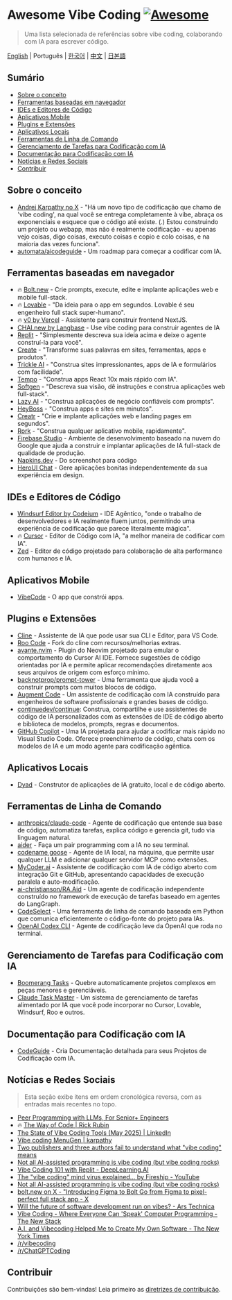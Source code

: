 # Awesome Vibe Coding [![Awesome](https://awesome.re/badge.svg)](https://awesome.re) <!-- omit in toc -->

> Uma lista selecionada de referências sobre vibe coding, colaborando com IA para escrever código.

[English](./README.md) | Português | [한국어](./README-KR.md) | [中文](./README-CN.md) | [日본語](./README-JP.md)

## Sumário <!-- omit in toc -->

- [Sobre o conceito](#sobre-o-conceito)
- [Ferramentas baseadas em navegador](#ferramentas-baseadas-em-navegador)
- [IDEs e Editores de Código](#ides-e-editores-de-código)
- [Aplicativos Mobile](#aplicativos-mobile)
- [Plugins e Extensões](#plugins-e-extensões)
- [Aplicativos Locais](#aplicativos-locais)
- [Ferramentas de Linha de Comando](#ferramentas-de-linha-de-comando)
- [Gerenciamento de Tarefas para Codificação com IA](#gerenciamento-de-tarefas-para-codificação-com-ia)
- [Documentação para Codificação com IA](#documentação-para-codificação-com-ia)
- [Notícias e Redes Sociais](#notícias-e-redes-sociais)
- [Contribuir](#contribuir)

## Sobre o conceito

- [Andrej Karpathy no X](https://x.com/karpathy/status/1886192184808149383) - "Há um novo tipo de codificação que chamo de 'vibe coding', na qual você se entrega completamente à vibe, abraça os exponenciais e esquece que o código até existe. (.) Estou construindo um projeto ou webapp, mas não é realmente codificação - eu apenas vejo coisas, digo coisas, executo coisas e copio e colo coisas, e na maioria das vezes funciona".
- [automata/aicodeguide](https://github.com/automata/aicodeguide) - Um roadmap para começar a codificar com IA.

## Ferramentas baseadas em navegador

- 🔥 [Bolt.new](https://bolt.new/) - Crie prompts, execute, edite e implante aplicações web e mobile full-stack.
- 🔥 [Lovable](https://lovable.dev/) - "Da ideia para o app em segundos. Lovable é seu engenheiro full stack super-humano".
- 🔥 [v0 by Vercel](https://v0.dev/chat) - Assistente para construir frontend NextJS.
- [CHAI.new by Langbase](https://chai.new) -  Use vibe coding para construir agentes de IA
- [Replit](https://replit.com/) - "Simplesmente descreva sua ideia acima e deixe o agente construí-la para você".
- [Create](https://www.create.xyz/) - "Transforme suas palavras em sites, ferramentas, apps e produtos".
- [Trickle AI](https://www.trickle.so/) - "Construa sites impressionantes, apps de IA e formulários com facilidade".
- [Tempo](https://www.tempo.new/) - "Construa apps React 10x mais rápido com IA".
- [Softgen](https://softgen.ai/) - "Descreva sua visão, dê instruções e construa aplicações web full-stack".
- [Lazy AI](https://getlazy.ai/) - "Construa aplicações de negócio confiáveis com prompts".
- [HeyBoss](https://www.heyboss.xyz/) - "Construa apps e sites em minutos".
- [Creatr](https://getcreatr.com/) - "Crie e implante aplicações web e landing pages em segundos".
- [Rork](https://rork.app/) - "Construa qualquer aplicativo mobile, rapidamente".
- [Firebase Studio](https://studio.firebase.google.com/) - Ambiente de desenvolvimento baseado na nuvem do Google que ajuda a construir e implantar aplicações de IA full-stack de qualidade de produção.
- [Napkins.dev](https://www.napkins.dev/) - Do screenshot para código
- [HeroUI Chat](https://heroui.chat/) - Gere aplicações bonitas independentemente da sua experiência em design.

## IDEs e Editores de Código

- [Windsurf Editor by Codeium](https://codeium.com/windsurf) - IDE Agêntico, "onde o trabalho de desenvolvedores e IA realmente fluem juntos, permitindo uma experiência de codificação que parece literalmente mágica".
- 🔥 [Cursor](https://www.cursor.com/) - Editor de Código com IA, "a melhor maneira de codificar com IA".
- [Zed](https://zed.dev/) - Editor de código projetado para colaboração de alta performance com humanos e IA.

## Aplicativos Mobile

- [VibeCode](https://www.vibecodeapp.com/) - O app que constrói apps.

## Plugins e Extensões

- [Cline](https://cline.bot/) - Assistente de IA que pode usar sua CLI e Editor, para VS Code.
- [Roo Code](https://github.com/RooVetGit/Roo-Code) - Fork do cline com recursos/melhorias extras.
- [avante.nvim](https://github.com/yetone/avante.nvim) - Plugin do Neovim projetado para emular o comportamento do Cursor AI IDE. Fornece sugestões de código orientadas por IA e permite aplicar recomendações diretamente aos seus arquivos de origem com esforço mínimo.
- [backnotprop/prompt-tower](https://github.com/backnotprop/prompt-tower) - Uma ferramenta que ajuda você a construir prompts com muitos blocos de código.
- [Augment Code](https://www.augmentcode.com/) - Um assistente de codificação com IA construído para engenheiros de software profissionais e grandes bases de código.
- [continuedev/continue](https://github.com/continuedev/continue): Construa, compartilhe e use assistentes de código de IA personalizados com as extensões de IDE de código aberto e biblioteca de modelos, prompts, regras e documentos.
- [GitHub Copilot](https://github.com/features/copilot) - Uma IA projetada para ajudar a codificar mais rápido no Visual Studio Code. Oferece preenchimento de código, chats com os modelos de IA e um modo agente para codificação agêntica.

## Aplicativos Locais
- [Dyad](https://www.dyad.sh/) - Construtor de aplicações de IA gratuito, local e de código aberto.

## Ferramentas de Linha de Comando

- [anthropics/claude-code](https://github.com/anthropics/claude-code) - Agente de codificação que entende sua base de código, automatiza tarefas, explica código e gerencia git, tudo via linguagem natural.
- [aider](https://aider.chat/) - Faça um pair programming com a IA no seu terminal.
- [codename goose](https://block.github.io/goose/) - Agente de IA local, na máquina, que permite usar qualquer LLM e adicionar qualquer servidor MCP como extensões.
- [MyCoder.ai](https://github.com/drivecore/mycoder) - Assistente de codificação com IA de código aberto com integração Git e GitHub, apresentando capacidades de execução paralela e auto-modificação.
- [ai-christianson/RA.Aid](https://github.com/ai-christianson/RA.Aid) - Um agente de codificação independente construído no framework de execução de tarefas baseado em agentes do LangGraph.
- [CodeSelect](https://github.com/maynetee/codeselect) - Uma ferramenta de linha de comando baseada em Python que comunica eficientemente o código-fonte do projeto para IAs.
- [OpenAI Codex CLI](https://github.com/openai/codex) - Agente de codificação leve da OpenAI que roda no terminal.

## Gerenciamento de Tarefas para Codificação com IA

- [Boomerang Tasks](https://docs.roocode.com/features/boomerang-tasks) - Quebre automaticamente projetos complexos em peças menores e gerenciáveis.
- [Claude Task Master](https://github.com/eyaltoledano/claude-task-master) - Um sistema de gerenciamento de tarefas alimentado por IA que você pode incorporar no Cursor, Lovable, Windsurf, Roo e outros.

## Documentação para Codificação com IA

- [CodeGuide](https://www.codeguide.dev/) - Cria Documentação detalhada para seus Projetos de Codificação com IA.

## Notícias e Redes Sociais

> Esta seção exibe itens em ordem cronológica reversa, com as entradas mais recentes no topo.

- [Peer Programming with LLMs, For Senior+ Engineers](https://pmbanugo.me/blog/peer-programming-with-llms)
- 🔥 [The Way of Code | Rick Rubin](https://www.thewayofcode.com/)
- [The State of Vibe Coding Tools (May 2025) | LinkedIn](https://www.linkedin.com/pulse/state-vibe-coding-tools-may-2025-nufar-gaspar-x1znf/?trackingId=iJSsdxE4R9OECPT43FtBww%3D%3D)
- [Vibe coding MenuGen | karpathy](https://karpathy.bearblog.dev/vibe-coding-menugen/)
- [Two publishers and three authors fail to understand what "vibe coding" means](https://simonwillison.net/2025/May/1/not-vibe-coding/)
- [Not all AI-assisted programming is vibe coding (but vibe coding rocks)](https://simonwillison.net/2025/Mar/19/vibe-coding/)
- [Vibe Coding 101 with Replit - DeepLearning.AI](https://www.deeplearning.ai/short-courses/vibe-coding-101-with-replit/)
- [The "vibe coding" mind virus explained… by Fireship - YouTube](https://www.youtube.com/watch?v=Tw18-4U7mts)
- [Not all AI-assisted programming is vibe coding (but vibe coding rocks)](https://simonwillison.net/2025/Mar/19/vibe-coding/)
- [bolt.new on X - "Introducing Figma to Bolt Go from Figma to pixel-perfect full stack app - X](https://x.com/boltdotnew/status/1900197121829331158)
- [Will the future of software development run on vibes? - Ars Technica](https://arstechnica.com/ai/2025/03/is-vibe-coding-with-ai-gnarly-or-reckless-maybe-some-of-both/)
- [Vibe Coding - Where Everyone Can 'Speak' Computer Programming - The New Stack](https://thenewstack.io/vibe-coding-where-everyone-can-speak-computer-programming/)
- [A.I. and Vibecoding Helped Me to Create My Own Software - The New York Times](https://www.nytimes.com/2025/02/27/technology/personaltech/vibecoding-ai-software-programming.html)
- [/r/vibecoding](https://www.reddit.com/r/vibecoding/)
- [/r/ChatGPTCoding](https://www.reddit.com/r/ChatGPTCoding/)

## Contribuir

Contribuições são bem-vindas! Leia primeiro as [diretrizes de contribuição](CONTRIBUTING.md). 